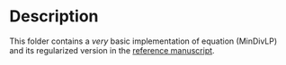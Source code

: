# Description
This folder contains a _very_ basic implementation of equation (MinDivLP) and its regularized version in the [reference manuscript](https://www.biorxiv.org/content/10.1101/2020.01.23.916924v1).
